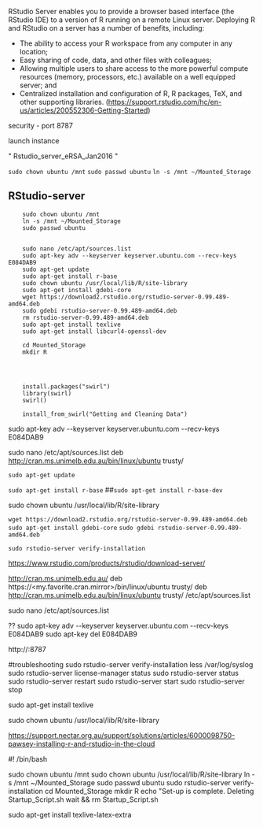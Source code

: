 
RStudio Server enables you to provide a browser based interface (the RStudio IDE) to a version of R running on a remote Linux server. Deploying R and RStudio on a server has a number of benefits, including:

- The ability to access your R workspace from any computer in any location;
- Easy sharing of code, data, and other files with colleagues;
- Allowing multiple users to share access to the more powerful compute resources (memory, processors, etc.) available on a well equipped server; and
- Centralized installation and configuration of R, R packages, TeX, and other supporting libraries.
(https://support.rstudio.com/hc/en-us/articles/200552306-Getting-Started)



security - port 8787

launch instance

"  Rstudio_server_eRSA_Jan2016  "

`sudo chown ubuntu /mnt`
`sudo passwd ubuntu`
`ln -s /mnt ~/Mounted_Storage`

## RStudio-server


        sudo chown ubuntu /mnt
        ln -s /mnt ~/Mounted_Storage
        sudo passwd ubuntu
        
        
        sudo nano /etc/apt/sources.list
        sudo apt-key adv --keyserver keyserver.ubuntu.com --recv-keys E084DAB9
        sudo apt-get update
        sudo apt-get install r-base
        sudo chown ubuntu /usr/local/lib/R/site-library
        sudo apt-get install gdebi-core
        wget https://download2.rstudio.org/rstudio-server-0.99.489-amd64.deb
        sudo gdebi rstudio-server-0.99.489-amd64.deb
        rm rstudio-server-0.99.489-amd64.deb 
        sudo apt-get install texlive
        sudo apt-get install libcurl4-openssl-dev
        
        cd Mounted_Storage
        mkdir R
        
        
        
        
        install.packages("swirl")
        library(swirl)
        swirl()

        install_from_swirl("Getting and Cleaning Data")


sudo apt-key adv --keyserver keyserver.ubuntu.com --recv-keys E084DAB9


sudo nano /etc/apt/sources.list
deb http://cran.ms.unimelb.edu.au/bin/linux/ubuntu trusty/

`sudo apt-get update`

`sudo apt-get install r-base`
##`sudo apt-get install r-base-dev`

sudo chown ubuntu /usr/local/lib/R/site-library

`wget https://download2.rstudio.org/rstudio-server-0.99.489-amd64.deb`
`sudo apt-get install gdebi-core`
`sudo gdebi rstudio-server-0.99.489-amd64.deb`


`sudo rstudio-server verify-installation`

https://www.rstudio.com/products/rstudio/download-server/

http://cran.ms.unimelb.edu.au/
deb https://<my.favorite.cran.mirror>/bin/linux/ubuntu trusty/
deb http://cran.ms.unimelb.edu.au/bin/linux/ubuntu trusty/
/etc/apt/sources.list

sudo nano /etc/apt/sources.list


??
sudo apt-key adv --keyserver keyserver.ubuntu.com --recv-keys E084DAB9
sudo apt-key del E084DAB9


http://<server-ip>:8787


#troubleshooting
sudo rstudio-server verify-installation
less /var/log/syslog 
sudo rstudio-server license-manager status
sudo rstudio-server status
sudo rstudio-server restart
sudo rstudio-server start
sudo rstudio-server stop

sudo apt-get install texlive

sudo chown ubuntu /usr/local/lib/R/site-library


https://support.nectar.org.au/support/solutions/articles/6000098750-pawsey-installing-r-and-rstudio-in-the-cloud


#! /bin/bash

sudo chown ubuntu /mnt
sudo chown ubuntu /usr/local/lib/R/site-library
ln -s /mnt ~/Mounted_Storage
sudo passwd ubuntu
sudo rstudio-server verify-installation
cd Mounted_Storage
mkdir R
echo "Set-up is complete. Deleting Startup_Script.sh
wait && rm Startup_Script.sh


sudo apt-get install texlive-latex-extra
